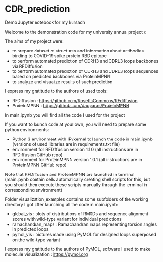 # CDR_prediction
Demo Jupyter notebook for my kursach

Welcome to the demonstration code for my university annual project (:

The aims of my project were:
 - to prepare dataset of structures and information about antibodies binding to COVID-19 spike protein RBD epitope
 - to perform automated prediction of CDRH3 and CDRL3 loops backbones via RFDiffusion
 - to perform automated prediction of CDRH3 and CDRL3 loops sequences based on predicted backbones via ProteinMPNN
 - to analyze and visualize results of such prediction

I express my gratitude to the authors of used tools:
 - RFDiffusion : https://github.com/RosettaCommons/RFdiffusion
 - ProteinMPNN : https://github.com/dauparas/ProteinMPNN

In main.ipynb you will find all the code I used for the project

If you want to launch code at your own, you will need to prepare some python environments:
 - Python 3 environment with IPykernel to launch the code in main.ipynb (versions of used libraries are in requirements.txt file)
 - environment for RFDiffusion version 1.1.0 (all instructions are in RFDiffusion GitHub repo)
 - environment for ProteinMPNN version 1.0.1 (all instructions are in ProteinMPNN GitHub repo)

Note that RFDiffusion and ProteinMPNN are launched in terminal (main.ipynb contain cells automatically creating shell scripts for this, but you should then execute these scripts manually through the terminal in corresponding environment)

Folder visualization_examples contains some subfolders of the working directory I got after launching all the code in main.ipynb:
 - global_vis : plots of distributions of RMSDs and sequence alignment scores with wild-type variant for individual predictions
 - ramachandran_maps : Ramachandran maps representing torsion angles in predicted loops
 - pymol_vis : pictures made using PyMOL for designed loops superposed on the wild-type variant

I express my gratitude to the authors of PyMOL, software I used to make molecule visualization : https://pymol.org
